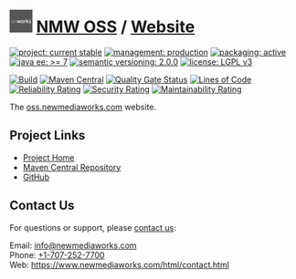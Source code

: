 # [<img src="nmw-logo.png" alt="NMW Logo" width="40" height="40">](https://github.com/newmediaworks) [NMW OSS](https://github.com/newmediaworks/nmw-oss) / [Website](https://github.com/newmediaworks/nmw-oss-website)

[![project: current stable](https://oss.newmediaworks.com/ao-badges/project-current-stable.svg)](https://aoindustries.com/life-cycle#project-current-stable)
[![management: production](https://oss.newmediaworks.com/ao-badges/management-production.svg)](https://aoindustries.com/life-cycle#management-production)
[![packaging: active](https://oss.newmediaworks.com/ao-badges/packaging-active.svg)](https://aoindustries.com/life-cycle#packaging-active)  
[![java ee: &gt;= 7](https://oss.newmediaworks.com/ao-badges/javaee-7.svg)](https://docs.oracle.com/javaee/7/)
[![semantic versioning: 2.0.0](https://oss.newmediaworks.com/ao-badges/semver-2.0.0.svg)](https://semver.org/spec/v2.0.0.html)
[![license: LGPL v3](https://oss.newmediaworks.com/ao-badges/license-lgpl-3.0.svg)](https://www.gnu.org/licenses/lgpl-3.0)

[![Build](https://github.com/newmediaworks/nmw-oss-website/workflows/Build/badge.svg?branch=master)](https://github.com/newmediaworks/nmw-oss-website/actions?query=workflow%3ABuild)
[![Maven Central](https://maven-badges.herokuapp.com/maven-central/com.newmediaworks/nmw-oss-website/badge.svg)](https://maven-badges.herokuapp.com/maven-central/com.newmediaworks/nmw-oss-website)
[![Quality Gate Status](https://sonarcloud.io/api/project_badges/measure?branch=master&project=com.newmediaworks%3Anmw-oss-website&metric=alert_status)](https://sonarcloud.io/dashboard?branch=master&id=com.newmediaworks%3Anmw-oss-website)
[![Lines of Code](https://sonarcloud.io/api/project_badges/measure?branch=master&project=com.newmediaworks%3Anmw-oss-website&metric=ncloc)](https://sonarcloud.io/component_measures?branch=master&id=com.newmediaworks%3Anmw-oss-website&metric=ncloc)  
[![Reliability Rating](https://sonarcloud.io/api/project_badges/measure?branch=master&project=com.newmediaworks%3Anmw-oss-website&metric=reliability_rating)](https://sonarcloud.io/component_measures?branch=master&id=com.newmediaworks%3Anmw-oss-website&metric=Reliability)
[![Security Rating](https://sonarcloud.io/api/project_badges/measure?branch=master&project=com.newmediaworks%3Anmw-oss-website&metric=security_rating)](https://sonarcloud.io/component_measures?branch=master&id=com.newmediaworks%3Anmw-oss-website&metric=Security)
[![Maintainability Rating](https://sonarcloud.io/api/project_badges/measure?branch=master&project=com.newmediaworks%3Anmw-oss-website&metric=sqale_rating)](https://sonarcloud.io/component_measures?branch=master&id=com.newmediaworks%3Anmw-oss-website&metric=Maintainability)

The [oss.newmediaworks.com](https://oss.newmediaworks.com/) website.

## Project Links
* [Project Home](https://oss.newmediaworks.com/)
* [Maven Central Repository](https://central.sonatype.com/artifact/com.newmediaworks/nmw-oss-website)
* [GitHub](https://github.com/newmediaworks/nmw-oss-website)

## Contact Us
For questions or support, please [contact us](https://www.newmediaworks.com/html/contact.html):

Email: [info@newmediaworks.com](mailto:info@newmediaworks.com)  
Phone: [+1-707-252-7700](tel:+1-707-252-7700)  
Web: https://www.newmediaworks.com/html/contact.html
